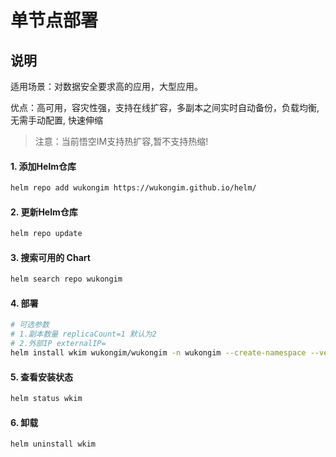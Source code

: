 # 单节点部署


## 说明

适用场景：对数据安全要求高的应用，大型应用。

优点：高可用，容灾性强，支持在线扩容，多副本之间实时自动备份，负载均衡, 无需手动配置, 快速伸缩

> 注意：当前悟空IM支持热扩容,暂不支持热缩!


#### 1. 添加Helm仓库
```bash
helm repo add wukongim https://wukongim.github.io/helm/
```

#### 2. 更新Helm仓库
```bash
helm repo update
```

#### 3. 搜索可用的 Chart
```bash
helm search repo wukongim
```

#### 4. 部署
```bash
# 可选参数 
# 1.副本数量 replicaCount=1 默认为2
# 2.外部IP externalIP=
helm install wkim wukongim/wukongim -n wukongim --create-namespace --version 0.1.0 --set replicaCount=1
```

#### 5. 查看安装状态
```bash
helm status wkim
```


#### 6. 卸载
```bash
helm uninstall wkim
```
